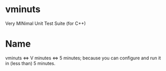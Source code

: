 # vminuts
Very MINimal Unit Test Suite (for C++)

# Name
vminuts <=> V minutes <=> 5 minutes; because you can configure and run it in (less than) 5 minutes.
